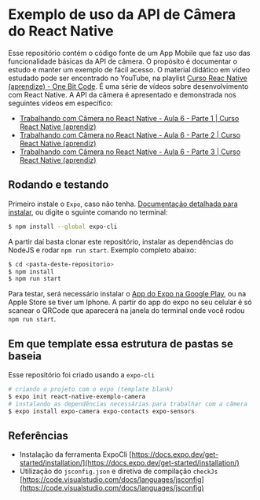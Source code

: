# Exemplo de uso da API de Câmera do React Native

Esse repositório contém o código fonte de um App Mobile que faz uso das funcionalidade básicas da API de câmera.
O propósito é documentar o estudo e manter um exemplo de fácil acesso.
O material didático em vídeo estudado pode ser encontrado no YouTube, na playlist [Curso Reac Native (aprendize) - One Bit Code](https://www.youtube.com/playlist?list=PLdDT8if5attEd4sRnZBIkNihR-_tE612_). É uma série de vídeos sobre desenvolvimento com React Native.
A API da câmera é apresentado e demonstrada nos seguintes vídeos em específico:

- [Trabalhando com Câmera no React Native - Aula 6 - Parte 1 | Curso React Native (aprendiz)](https://www.youtube.com/watch?v=99diO-41iWU&list=PLdDT8if5attEd4sRnZBIkNihR-_tE612_&index=14)
- [Trabalhando com Câmera no React Native - Aula 6 - Parte 2 | Curso React Native (aprendiz)](https://www.youtube.com/watch?v=GpMBkYcGlyg&list=PLdDT8if5attEd4sRnZBIkNihR-_tE612_&index=15)
- [Trabalhando com Câmera no React Native - Aula 6 - Parte 3 | Curso React Native (aprendiz)](https://www.youtube.com/watch?v=-OpdQI_eFEc&list=PLdDT8if5attEd4sRnZBIkNihR-_tE612_&index=16)

## Rodando e testando

Primeiro instale o `Expo`, caso não tenha.
[Documentação detalhada para instalar](https://docs.expo.dev/get-started/installation/), ou digite o sguinte comando no terminal:

```bash
$ npm install --global expo-cli
```

A partir daí basta clonar este repositório, instalar as dependências do NodeJS e rodar `npm run start`.
Exemplo completo abaixo:

```bash
$ cd <pasta-deste-repositorio>
$ npm install
$ npm run start
```

Para testar, será necessário instalar o [App do Expo na Google Play](https://play.google.com/store/apps/details?id=host.exp.exponent&hl=pt_BR&gl=US), ou na Apple Store se tiver um Iphone.
A partir do app do expo no seu celular é só scanear o QRCode que aparecerá na janela do terminal onde você rodou `npm run start`.

## Em que template essa estrutura de pastas se baseia

Esse repositório foi criado usando a `expo-cli`

```bash
# criando o projeto com o expo (template blank)
$ expo init react-native-exemplo-camera
# instalando as dependências necessárias para trabalhar com a câmera
$ expo install expo-camera expo-contacts expo-sensors
```

## Referências

- Instalação da ferramenta ExpoCli [https://docs.expo.dev/get-started/installation/](https://docs.expo.dev/get-started/installation/)
- Utilização do `jsconfig.json` e diretiva de compilação `checkJs` [https://code.visualstudio.com/docs/languages/jsconfig](https://code.visualstudio.com/docs/languages/jsconfig)
